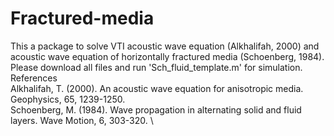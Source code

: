 # Fractured-media
This a package to solve VTI acoustic wave equation (Alkhalifah, 2000) and acoustic wave equation of horizontally fractured media (Schoenberg, 1984).\
Please download all files and run 'Sch_fluid_template.m' for simulation.\
References\
Alkhalifah, T. (2000). An acoustic wave equation for anisotropic media. Geophysics, 65, 1239-1250. \
Schoenberg, M. (1984). Wave propagation in alternating solid and fluid layers. Wave Motion, 6, 303-320. \

